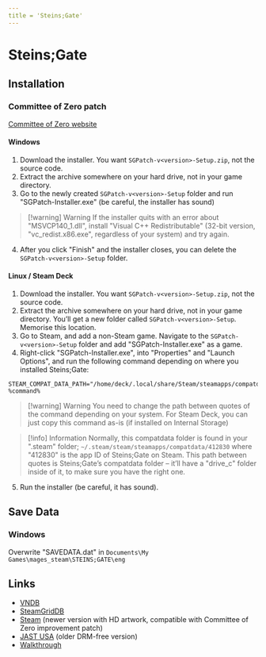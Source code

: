 ```yaml
---
title = 'Steins;Gate'
---
```


# Steins;Gate
## Installation

### Committee of Zero patch

[Committee of Zero website](http://sonome.dareno.me/projects/sghd.html)

#### Windows

1. Download the installer. You want `SGPatch-v<version>-Setup.zip`, not the source code.
2. Extract the archive somewhere on your hard drive, not in your game directory.
3. Go to the newly created `SGPatch-v<version>-Setup` folder and run "SGPatch-Installer.exe" (be careful, the installer has sound)

> [!warning] Warning
> If the installer quits with an error about "MSVCP140_1.dll", install "Visual C++ Redistributable" (32-bit version, "vc_redist.x86.exe", regardless of your system) and try again.

4. After you click "Finish" and the installer closes, you can delete the `SGPatch-v<version>-Setup` folder.

#### Linux / Steam Deck

1. Download the installer. You want `SGPatch-v<version>-Setup.zip`, not the source code.
2. Extract the archive somewhere on your hard drive, not in your game directory. You’ll get a new folder called `SGPatch-v<version>-Setup`. Memorise this location.
3. Go to Steam, and add a non-Steam game. Navigate to the `SGPatch-v<version>-Setup` folder and add "SGPatch-Installer.exe" as a game.
4. Right-click "SGPatch-Installer.exe", into "Properties" and "Launch Options", and run the following command depending on where you installed Steins;Gate:

```
STEAM_COMPAT_DATA_PATH="/home/deck/.local/share/Steam/steamapps/compatdata/412830" %command%
```

> [!warning] Warning
> You need to change the path between quotes of the command depending on your system. For Steam Deck, you can just copy this command as-is (if installed on Internal Storage)

> [!info] Information
> Normally, this compatdata folder is found in your ".steam" folder; `~/.steam/steam/steamapps/compatdata/412830` where "412830" is the app ID of Steins;Gate on Steam. This path between quotes is Steins;Gate’s compatdata folder – it’ll have a "drive_c" folder inside of it, to make sure you have the right one.

5. Run the installer (be careful, it has sound).

## Save Data

### Windows

Overwrite "SAVEDATA.dat" in `Documents\My Games\mages_steam\STEINS;GATE\eng`

## Links

* [VNDB](https://vndb.org/v2002)
* [SteamGridDB](https://www.steamgriddb.com/game/9557)
* [Steam](https://store.steampowered.com/app/412830/STEINSGATE/) (newer version with HD artwork, compatible with Committee of Zero improvement patch)
* [JAST USA](https://jastusa.com/games/sg001/steinsgate) (older DRM-free version)
* [Walkthrough](https://steamcommunity.com/sharedfiles/filedetails/?id=2600680431)
